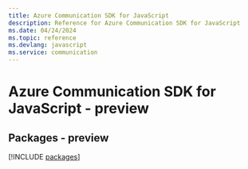 ```yaml
---
title: Azure Communication SDK for JavaScript
description: Reference for Azure Communication SDK for JavaScript
ms.date: 04/24/2024
ms.topic: reference
ms.devlang: javascript
ms.service: communication
---
```

# Azure Communication SDK for JavaScript - preview
## Packages - preview
[!INCLUDE [packages](communication-index.md)]